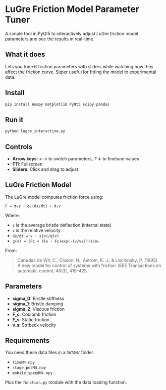 # LuGre Friction Model Parameter Tuner

A simple tool in PyQt5 to interactively adjust LuGre friction model parameters and see the results in real-time.

## What it does

Lets you tune 6 friction parameters with sliders while watching how they affect the friction curve. Super useful for fitting the model to experimental data.

## Install

```bash
pip install numpy matplotlib PyQt5 scipy pandas
```

## Run it

```bash
python lugre_interactive.py
```

## Controls

- **Arrow keys**: ←→ to switch parameters, ↑↓ to finetune values
- **F11**: Fullscreen
- **Sliders**: Click and drag to adjust

## LuGre Friction Model

The LuGre model computes friction force using:

```
F = σ₀z + σ₁(dz/dt) + σ₂v
```

Where:
- `z` is the average bristle deflection (internal state)
- `v` is the relative velocity
- `dz/dt = v - z|v|/g(v)`
- `g(v) = (Fc + (Fs - Fc)exp(-(v/vs)²))/σ₀`

From:
> Canudas de Wit, C., Olsson, H., Astrom, K. J., & Lischinsky, P. (1995). A new model for control of systems with friction. IEEE Transactions on automatic control, 40(3), 419-425.

## Parameters

- **sigma_0**: Bristle stiffness
- **sigma_1**: Bristle damping  
- **sigma_2**: Viscous friction
- **F_c**: Coulomb friction
- **F_s**: Static friction
- **v_s**: Stribeck velocity

## Requirements

You need these data files in a `DATAM/` folder:
- `timeM4.npy`
- `stage_posM4.npy` 
- `mobile_speedM4.npy`

Plus the `function.py` module with the data loading function.
